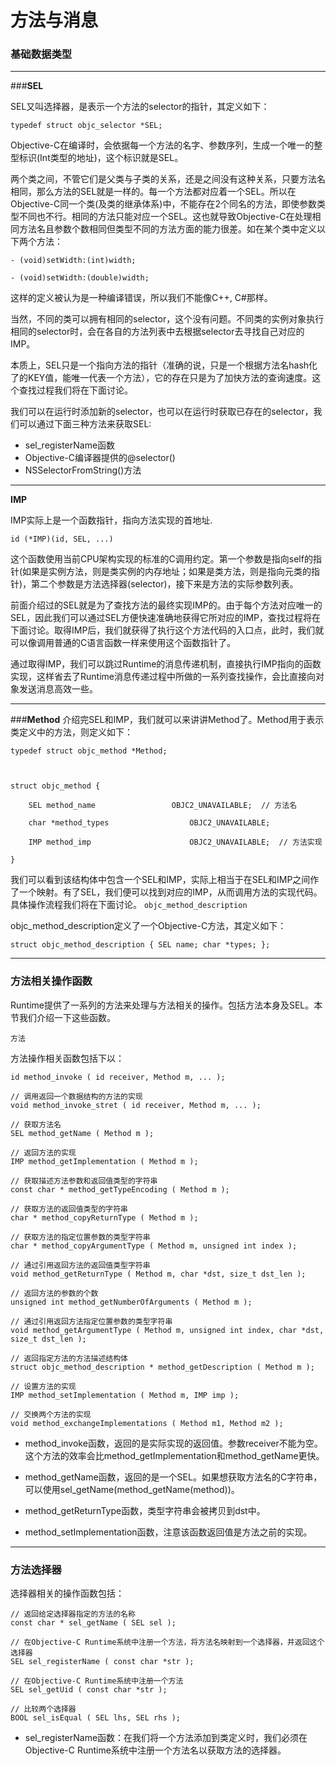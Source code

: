 # 方法与消息


### 基础数据类型
---
###**SEL**

SEL又叫选择器，是表示一个方法的selector的指针，其定义如下：
```objc
typedef struct objc_selector *SEL;
```
Objective-C在编译时，会依据每一个方法的名字、参数序列，生成一个唯一的整型标识(Int类型的地址)，这个标识就是SEL。

两个类之间，不管它们是父类与子类的关系，还是之间没有这种关系，只要方法名相同，那么方法的SEL就是一样的。每一个方法都对应着一个SEL。所以在Objective-C同一个类(及类的继承体系)中，不能存在2个同名的方法，即使参数类型不同也不行。相同的方法只能对应一个SEL。这也就导致Objective-C在处理相同方法名且参数个数相同但类型不同的方法方面的能力很差。如在某个类中定义以下两个方法：
```objc
- (void)setWidth:(int)width;

- (void)setWidth:(double)width;
```

这样的定义被认为是一种编译错误，所以我们不能像C++, C#那样。

当然，不同的类可以拥有相同的selector，这个没有问题。不同类的实例对象执行相同的selector时，会在各自的方法列表中去根据selector去寻找自己对应的IMP。

本质上，SEL只是一个指向方法的指针（准确的说，只是一个根据方法名hash化了的KEY值，能唯一代表一个方法），它的存在只是为了加快方法的查询速度。这个查找过程我们将在下面讨论。

我们可以在运行时添加新的selector，也可以在运行时获取已存在的selector，我们可以通过下面三种方法来获取SEL:

- sel_registerName函数
- Objective-C编译器提供的@selector()
- NSSelectorFromString()方法

---
**IMP**

IMP实际上是一个函数指针，指向方法实现的首地址.
```objc
id (*IMP)(id, SEL, ...)
```
这个函数使用当前CPU架构实现的标准的C调用约定。第一个参数是指向self的指针(如果是实例方法，则是类实例的内存地址；如果是类方法，则是指向元类的指针)，第二个参数是方法选择器(selector)，接下来是方法的实际参数列表。

前面介绍过的SEL就是为了查找方法的最终实现IMP的。由于每个方法对应唯一的SEL，因此我们可以通过SEL方便快速准确地获得它所对应的IMP，查找过程将在下面讨论。取得IMP后，我们就获得了执行这个方法代码的入口点，此时，我们就可以像调用普通的C语言函数一样来使用这个函数指针了。

通过取得IMP，我们可以跳过Runtime的消息传递机制，直接执行IMP指向的函数实现，这样省去了Runtime消息传递过程中所做的一系列查找操作，会比直接向对象发送消息高效一些。

---
###**Method**
介绍完SEL和IMP，我们就可以来讲讲Method了。Method用于表示类定义中的方法，则定义如下：
```objc
typedef struct objc_method *Method;



struct objc_method {

    SEL method_name                 OBJC2_UNAVAILABLE;  // 方法名

    char *method_types                  OBJC2_UNAVAILABLE;

    IMP method_imp                      OBJC2_UNAVAILABLE;  // 方法实现

} 
```
我们可以看到该结构体中包含一个SEL和IMP，实际上相当于在SEL和IMP之间作了一个映射。有了SEL，我们便可以找到对应的IMP，从而调用方法的实现代码。具体操作流程我们将在下面讨论。
`objc_method_description`

objc_method_description定义了一个Objective-C方法，其定义如下：
```objc
struct objc_method_description { SEL name; char *types; };
```
---
### **方法相关操作函数**

Runtime提供了一系列的方法来处理与方法相关的操作。包括方法本身及SEL。本节我们介绍一下这些函数。

`方法`

方法操作相关函数包括下以：
```objc
id method_invoke ( id receiver, Method m, ... );

// 调用返回一个数据结构的方法的实现
void method_invoke_stret ( id receiver, Method m, ... );

// 获取方法名
SEL method_getName ( Method m );

// 返回方法的实现
IMP method_getImplementation ( Method m );

// 获取描述方法参数和返回值类型的字符串
const char * method_getTypeEncoding ( Method m );

// 获取方法的返回值类型的字符串
char * method_copyReturnType ( Method m );

// 获取方法的指定位置参数的类型字符串
char * method_copyArgumentType ( Method m, unsigned int index );

// 通过引用返回方法的返回值类型字符串
void method_getReturnType ( Method m, char *dst, size_t dst_len );

// 返回方法的参数的个数
unsigned int method_getNumberOfArguments ( Method m );

// 通过引用返回方法指定位置参数的类型字符串
void method_getArgumentType ( Method m, unsigned int index, char *dst, size_t dst_len );

// 返回指定方法的方法描述结构体
struct objc_method_description * method_getDescription ( Method m );

// 设置方法的实现
IMP method_setImplementation ( Method m, IMP imp );

// 交换两个方法的实现
void method_exchangeImplementations ( Method m1, Method m2 );
```
- method_invoke函数，返回的是实际实现的返回值。参数receiver不能为空。这个方法的效率会比method_getImplementation和method_getName更快。

- method_getName函数，返回的是一个SEL。如果想获取方法名的C字符串，可以使用sel_getName(method_getName(method))。

- method_getReturnType函数，类型字符串会被拷贝到dst中。

- method_setImplementation函数，注意该函数返回值是方法之前的实现。
---
### 方法选择器
选择器相关的操作函数包括：
```objc
// 返回给定选择器指定的方法的名称
const char * sel_getName ( SEL sel );

// 在Objective-C Runtime系统中注册一个方法，将方法名映射到一个选择器，并返回这个选择器
SEL sel_registerName ( const char *str );

// 在Objective-C Runtime系统中注册一个方法
SEL sel_getUid ( const char *str );

// 比较两个选择器
BOOL sel_isEqual ( SEL lhs, SEL rhs );
```
- sel_registerName函数：在我们将一个方法添加到类定义时，我们必须在Objective-C Runtime系统中注册一个方法名以获取方法的选择器。
